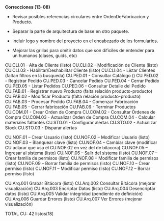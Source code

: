 **Correcciones (13-08)**
- Revisar posibles referencias circulares entre OrdenDeFabricacion y Producto.
- Separar la parte de arquitectura de base en otro paquete.

- Incluir logo y nombre del proyecto en el encabezado de los formularios.
- Mejorar las grillas para omitir datos que son dificiles de entender para un humanos (clases, guids, etc)

CU.CLI.01 - Alta de Cliente (listo)
CU.CLI.02 - Modificación de Cliente (listo)
CU.CLI.03 - Habilitar/Deshabilitar Cliente (listo)
CU.CLI.04 - Listar Clientes (faltan filtros en la busqueda)
CU.PED.01 - Consultar Catálogo ()
CU.PED.02 - Registrar Pedido
CU.PED.03 - Cancelar Pedido
CU.PED.04 - Cerrar Pedido
CU.PED.05 - Listar Pedidos
CU.PED.06 - Consultar Detalle del Pedido
CU.FAB.01 - Registrar nuevo Producto (falta relación producto-producto)
CU.FAB.02 - Modificar Producto (falta relación producto-producto)
CU.FAB.03 - Procesar Pedido
CU.FAB.04 - Comenzar Fabricación
CU.FAB.05 - Cerrar fabricación
CU.FAB.06 - Terminar Productos
CU.COM.01 - Crear Orden de Compra
CU.COM.02 - Consultar Órdenes de Compra
CU.COM.03 - Actualizar Orden de Compra
CU.COM.04 - Calcular materiales faltantes
CU.STO.01 - Configurar alertas
CU.STO.02 - Actualizar Stock
CU.STO.03 - Disparar alertas

CU.NOF.01 – Crear Usuario (listo)
CU.NOF.02 – Modificar Usuario (listo)
CU.NOF.03 – Blanquear clave (listo)
CU.NOF.04 – Cambiar clave (modificar CU aclarar que usa el CU.NOF.02 en vez del de bitacora)
CU.NOF.05 – Ingresar al sistema (listo)
CU.NOF.06 – Salir del sistema (listo)
CU.NOF.07 – Crear familia de permisos (listo)
CU.NOF.08 – Modificar familia de permisos (listo)
CU.NOF.09 – Borrar familia de permisos (listo)
CU.NOF.10 – Crear permiso (listo)
CU.NOF.11 – Modificar permiso (listo)
CU.NOF.12 – Borrar permiso (listo)

CU.Arq.001 Grabar Bitácora (listo)
CU.Arq.002 Consultar Bitácora (mejorar visualización)
CU.Arq.003 Encriptar Datos (listo)
CU.Arq.004 Desencriptar datos (listo)
CU.Arq.005 Validar integridad (pendiente de definición)
CU.Arq.006 Guardar Errores (listo)
CU.Arq.007 Ver Errores (mejorar visualización)

TOTAL CU: 42 listos(18)